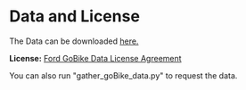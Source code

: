 # Data and License

The Data can be downloaded <a href= https://www.fordgobike.com/system-data>here.</a>

**License:** <a href = https://assets.fordgobike.com/data-license-agreement.html>Ford GoBike Data License Agreement</a>

You can also run "gather_goBike_data.py" to request the data.
